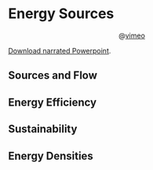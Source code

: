 
# Energy Sources

<center>

@[vimeo](393813639)

</center>

[Download narrated Powerpoint](/resources/slides/C1-intro.pptx). 

<Subsubtopic id='C.1.AS5' type='Applications and skills' content='Discussion of the advantages and disadvantages of the different energy sources in C.2 through to C.8.' />
<Subsubtopic id='C.1.IM1' type='International-mindedness' content='The International Energy Agency is an autonomous organization based in Paris which works to ensure reliable, affordable and clean energy for its 28 member countries and beyond.' />
<Subsubtopic id='C.1.Aims4' type='Aims' content='Aim 8: Energy production has global economic and environmental dimensions. The choices made in this area have moral and ethical implications.' />
<Subsubtopic id='C.1.IM2' type='International-mindedness' content='The International Renewable Energy Agency (IRENA), based in Abu Dhabi, UAE, was founded in 2009 to promote increased adoption and sustainable use of renewable energy sources (bioenergy, geothermal energy, hydropower, ocean, solar and wind energy).' />

## Sources and Flow

<Subsubtopic id='C.1.U1' type='Understandings' content='A useful energy source releases energy at a reasonable rate and produces minimal pollution.' />

## Energy Efficiency

<Subsubtopic id='C.1.U2' type='Understandings' content='The quality of energy is degraded as heat is transferred to the surroundings. Energy and materials go from a concentrated into a dispersed form. The quantity of the energy available for doing work decreases.' />
<Subsubtopic id='C.1.AS4' type='Applications and skills' content='Determination of the efficiency of an energy transfer process from appropriate data.' />

## Sustainability 
<Subsubtopic id='C.1.U3' type='Understandings' content='Renewable energy sources are naturally replenished. Non-renewable energy sources are finite.' />
<Subsubtopic id='C.1.AS1' type='Applications and skills' content='Discussion of the use of different sources of renewable and non-renewable energy.' />

## Energy Densities
<Subsubtopic id='C.1.U4' type='Understandings' content='Energy density = energy released from fuel / volume of fuel consumed.' />
<Subsubtopic id='C.1.U5' type='Understandings' content='Specific energy = energy released from fuel / mass of fuel consumed.' />
<Subsubtopic id='C.1.U6' type='Understandings' content='The efficiency of an energy transfer = useful output energy / total input energy x 100%' />
<Subsubtopic id='C.1.AS2' type='Applications and skills' content='Determination of the energy density and specific energy of a fuel from the enthalpies of combustion, densities and the molar mass of fuel.' />

<Subsubtopic id='C.1.AS3' type='Applications and skills' content='Discussion of how the choice of fuel is influenced by its energy density or specific energy.' />
